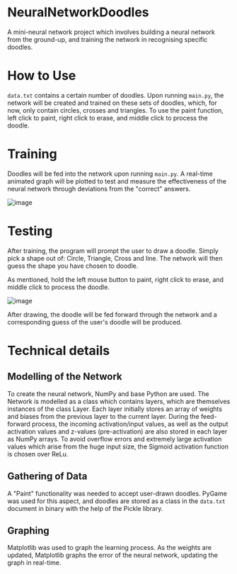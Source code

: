# NeuralNetworkDoodles
A mini-neural network project which involves building a neural network from the ground-up, and training the network in recognising specific doodles.

# How to Use
`data.txt` contains a certain number of doodles. Upon running `main.py`,  the network will be created and trained on these sets of doodles, which, for now, only contain circles, crosses and triangles. To use the paint function, left click to paint, right click to erase, and middle click to process the doodle.

# Training
Doodles will be fed into the network upon running `main.py`. A real-time animated graph will be plotted to test and measure the effectiveness of the neural network through deviations from the "correct" answers. 

![image](https://user-images.githubusercontent.com/113227987/210917971-2d9bdfdb-6bf6-48b0-afca-d222c5b516d3.png)

# Testing
After training, the program will prompt the user to draw a doodle. Simply pick a shape out of: Circle, Triangle, Cross and line. The network will then guess the shape you have chosen to doodle.

As mentioned, hold the left mouse button to paint, right click to erase, and middle click to process the doodle.

![image](https://user-images.githubusercontent.com/113227987/210310186-1f681bc0-7dd7-4e21-885d-5e0385eab50b.png)

After drawing, the doodle will be fed forward through the network and a corresponding guess of the user's doodle will be produced.

# Technical details

## Modelling of the Network

To create the neural network, NumPy and base Python are used. The Network is modelled as a class which contains layers, which are themselves instances of the class Layer. Each layer initially stores an array of weights and biases from the previous layer to the current layer. During the feed-forward process, the incoming activation/input values, as well as the output activation values and z-values (pre-activation) are also stored in each layer as NumPy arrays. To avoid overflow errors and extremely large activation values which arise from the huge input size, the Sigmoid activation function is chosen over ReLu. 

## Gathering of Data

A "Paint" functionality was needed to accept user-drawn doodles. PyGame was used for this aspect, and doodles are stored as a class in the `data.txt` document in binary with the help of the Pickle library.

## Graphing

Matplotlib was used to graph the learning process. As the weights are updated, Matplotlib graphs the error of the neural network, updating the graph in real-time.

